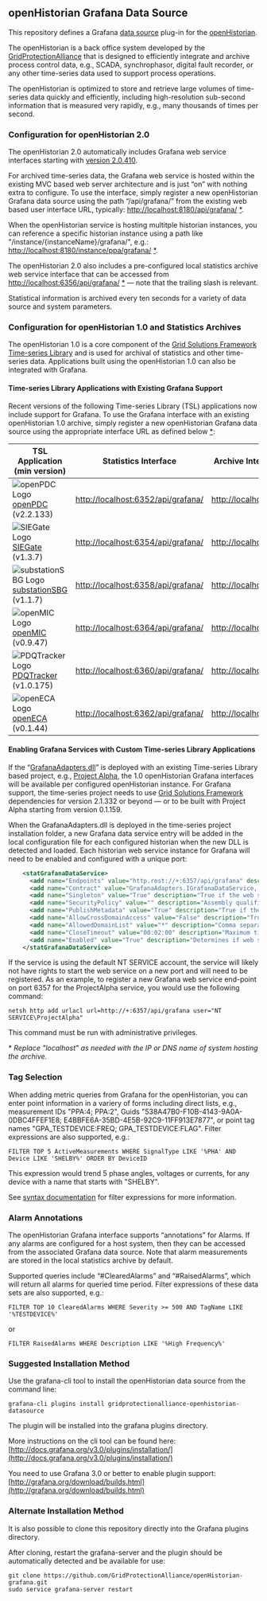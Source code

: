 ## openHistorian Grafana Data Source

This repository defines a Grafana [data source](http://docs.grafana.org/datasources/overview/) plug-in for the [openHistorian](https://github.com/GridProtectionAlliance/openHistorian).

The openHistorian is a back office system developed by the [GridProtectionAlliance](https://www.gridprotectionalliance.org/) that is designed to efficiently integrate and archive process control data, e.g., SCADA, synchrophasor, digital fault recorder, or any other time-series data used to support process operations.

The openHistorian is optimized to store and retrieve large volumes of time-series data quickly and efficiently, including high-resolution sub-second information that is measured very rapidly, e.g., many thousands of times per second.

### Configuration for openHistorian 2.0

The openHistorian 2.0 automatically includes Grafana web service interfaces starting with [version 2.0.410](https://github.com/GridProtectionAlliance/openHistorian/releases).

For archived time-series data, the Grafana web service is hosted within the existing MVC based web server architecture and is just “on” with nothing extra to configure. To use the interface, simply register a new openHistorian Grafana data source using the path “/api/grafana/” from the existing web based user interface URL, typically: [http://localhost:8180/api/grafana/](http://localhost:8180/api/grafana/) [\*](#localhost).

When the openHistorian service is hosting multitple historian instances, you can reference a specific historian instance using a path like "/instance/{instanceName}/grafana/", e.g.: [http://localhost:8180/instance/ppa/grafana/](http://localhost:8180/instance/ppa/grafana/) [\*](#localhost).

The openHistorian 2.0 also includes a pre-configured local statistics archive web service interface that can be accessed from [http://localhost:6356/api/grafana/](http://localhost:6356/api/grafana/) [\*](#localhost) &mdash; note that the trailing slash is relevant.

Statistical information is archived every ten seconds for a variety of data source and system parameters.

### Configuration for openHistorian 1.0 and Statistics Archives

The openHistorian 1.0 is a core component of the [Grid Solutions Framework Time-series Library](https://www.gridprotectionalliance.org/technology.asp#TSL) and is used for archival of statistics and other time-series data. Applications built using the openHistorian 1.0 can also be integrated with Grafana. 

#### Time-series Library Applications with Existing Grafana Support

Recent versions of the following Time-series Library (TSL) applications now include support for Grafana. To use the Grafana interface with an existing openHistorian 1.0 archive, simply register a new openHistorian Grafana data source using the appropriate interface URL as defined below [\*](#localhost):

| TSL Application (min version) | Statistics Interface | Archive Interface (if applicable) |
| ----- |:-----:|:-----:|
| ![openPDC Logo](https://www.gridprotectionalliance.org/images/products/icons%2016/openPDC.png) [openPDC](https://github.com/GridProtectionAlliance/openPDC) (v2.2.133) | [http://localhost:6352/api/grafana/](http://localhost:6352/api/grafana/) | [http://localhost:6452/api/grafana/](http://localhost:6452/api/grafana/) |
| ![SIEGate Logo](https://www.gridprotectionalliance.org/images/products/icons%2016/SIEGate.png) [SIEGate](https://github.com/GridProtectionAlliance/SIEGate) (v1.3.7) | [http://localhost:6354/api/grafana/](http://localhost:6354/api/grafana/) | [http://localhost:6454/api/grafana/](http://localhost:6454/api/grafana/) |
|  ![substationSBG Logo](https://www.gridprotectionalliance.org/images/products/icons%2016/substationSBG.png) [substationSBG](https://github.com/GridProtectionAlliance/substationSBG) (v1.1.7) | [http://localhost:6358/api/grafana/](http://localhost:6358/api/grafana/) | [http://localhost:6458/api/grafana/](http://localhost:6458/api/grafana/) |
|  ![openMIC Logo](https://www.gridprotectionalliance.org/images/products/icons%2016/openMIC.png) [openMIC](https://github.com/GridProtectionAlliance/openMIC) (v0.9.47) | [http://localhost:6364/api/grafana/](http://localhost:6364/api/grafana/) | [http://localhost:6464/api/grafana/](http://localhost:6464/api/grafana/) |
|  ![PDQTracker Logo](https://www.gridprotectionalliance.org/images/products/icons%2016/PDQTracker.png) [PDQTracker](https://github.com/GridProtectionAlliance/pdqtracker) (v1.0.175) | [http://localhost:6360/api/grafana/](http://localhost:6360/api/grafana/) | [http://localhost:6460/api/grafana/](http://localhost:6460/api/grafana/) |
|  ![openECA Logo](https://www.gridprotectionalliance.org/images/products/icons%2016/openECA.png) [openECA](https://github.com/GridProtectionAlliance/openECA) (v0.1.44) | [http://localhost:6362/api/grafana/](http://localhost:6362/api/grafana/) | [http://localhost:6462/api/grafana/](http://localhost:6462/api/grafana/) |

#### Enabling Grafana Services with Custom Time-series Library Applications

If the “[GrafanaAdapters.dll](https://www.gridprotectionalliance.org/NightlyBuilds/GridSolutionsFramework/Beta/Libraries/)” is deployed with an existing Time-series Library based project, e.g., [Project Alpha](https://github.com/GridProtectionAlliance/projectalpha), the 1.0 openHistorian Grafana interfaces will be available per configured openHistorian instance. For Grafana support, the time-series project needs to use [Grid Solutions Framework](https://github.com/GridProtectionAlliance/gsf) dependencies for version 2.1.332 or beyond &mdash; or to be built with Project Alpha starting from version 0.1.159.

When the GrafanaAdapters.dll is deployed in the time-series project installation folder, a new Grafana data service entry will be added in the local configuration file for each configured historian when the new DLL is detected and loaded. Each historian web service instance for Grafana will need to be enabled and configured with a unique port:
```xml
    <statGrafanaDataService>
      <add name="Endpoints" value="http.rest://+:6357/api/grafana" description="Semicolon delimited list of URIs where the web service can be accessed." encrypted="false" />
      <add name="Contract" value="GrafanaAdapters.IGrafanaDataService, GrafanaAdapters" description="Assembly qualified name of the contract interface implemented by the web service." encrypted="false" />
      <add name="Singleton" value="True" description="True if the web service is singleton; otherwise False." encrypted="false" />
      <add name="SecurityPolicy" value="" description="Assembly qualified name of the authorization policy to be used for securing the web service." encrypted="false" />
      <add name="PublishMetadata" value="True" description="True if the web service metadata is to be published at all the endpoints; otherwise False." encrypted="false" />
      <add name="AllowCrossDomainAccess" value="False" description="True to allow Silverlight and Flash cross-domain access to the web service." encrypted="false" />
      <add name="AllowedDomainList" value="*" description="Comma separated list of domain names for Silverlight and Flash cross-domain access to use when allowCrossDomainAccess is true. Use * for domain wildcards, e.g., *.consoto.com." encrypted="false" />
      <add name="CloseTimeout" value="00:02:00" description="Maximum time allowed for a connection to close before raising a timeout exception." encrypted="false" />
      <add name="Enabled" value="True" description="Determines if web service should be enabled at startup." encrypted="false" />
    </statGrafanaDataService>
```
If the service is using the default NT SERVICE account, the service will likely not have rights to start the web service on a new port and will need to be registered. As an example, to register a new Grafana web service end-point on port 6357 for the ProjectAlpha service, you would use the following command:
```
netsh http add urlacl url=http://+:6357/api/grafana user="NT SERVICE\ProjectAlpha"
```
This command must be run with administrative privileges.

\* _Replace "localhost" as needed with the IP or DNS name of system hosting the archive._

### Tag Selection

When adding metric queries from Grafana for the openHistorian, you can enter point information in a variery of forms including direct lists, e.g., measurement IDs "PPA:4; PPA:2", Guids "538A47B0-F10B-4143-9A0A-0DBC4FFEF1E8; E4BBFE6A-35BD-4E5B-92C9-11FF913E7877", or point tag names "GPA_TESTDEVICE:FREQ; GPA_TESTDEVICE:FLAG". Filter expressions are also supported, e.g.:
```
FILTER TOP 5 ActiveMeasurements WHERE SignalType LIKE '%PHA' AND Device LIKE 'SHELBY%' ORDER BY DeviceID
```
This expression would trend 5 phase angles, voltages or currents, for any device with a name that starts with "SHELBY".

See [syntax documentation](https://github.com/GridProtectionAlliance/gsf/blob/master/Source/Documentation/FilterExpressions.md) for filter expressions for more information.

### Alarm Annotations

The openHistorian Grafana interface supports “annotations” for Alarms. If any alarms are configured for a host system, then they can be accessed from the associated Grafana data source. Note that alarm measurements are stored in the local statistics archive by default.

Supported queries include “#ClearedAlarms” and “#RaisedAlarms”, which will return all alarms for queried time period. Filter expressions of these data sets are also supported, e.g.:
```
FILTER TOP 10 ClearedAlarms WHERE Severity >= 500 AND TagName LIKE '%TESTDEVICE%'
```
or
```
FILTER RaisedAlarms WHERE Description LIKE '%High Frequency%'
```

### Suggested Installation Method

Use the grafana-cli tool to install the openHistorian data source from the command line:

```
grafana-cli plugins install gridprotectionalliance-openhistorian-datasource
```

The plugin will be installed into the grafana plugins directory.

More instructions on the cli tool can be found here: [http://docs.grafana.org/v3.0/plugins/installation/](http://docs.grafana.org/v3.0/plugins/installation/)

You need to use Grafana 3.0 or better to enable plugin support: [http://grafana.org/download/builds.html](http://grafana.org/download/builds.html)

### Alternate Installation Method

It is also possible to clone this repository directly into the Grafana plugins directory.

After cloning, restart the grafana-server and the plugin should be automatically detected and be available for use:
```
git clone https://github.com/GridProtectionAlliance/openHistorian-grafana.git
sudo service grafana-server restart
```
